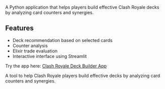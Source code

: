 A Python application that helps players build effective Clash Royale decks by analyzing card counters and synergies.  

 ## Features  
 - Deck recommendation based on selected cards  
 - Counter analysis  
 - Elixir trade evaluation  
 - Interactive interface using Streamlit 

Try the app here: [Clash Royale Deck Builder App](https://portfolio-projects-p78uvulvjscgavoonhjrek.streamlit.app/)  
   
 A tool to help Clash Royale players build effective decks by analyzing card counters and synergies.
